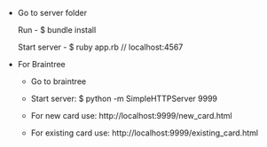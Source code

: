 
- Go to server folder

   Run - $ bundle install

   Start server - $ ruby app.rb // localhost:4567

- For Braintree

    - Go to braintree

    - Start server: $ python -m SimpleHTTPServer 9999

    - For new card use: http://localhost:9999/new_card.html
    
    - For existing card use: http://localhost:9999/existing_card.html
